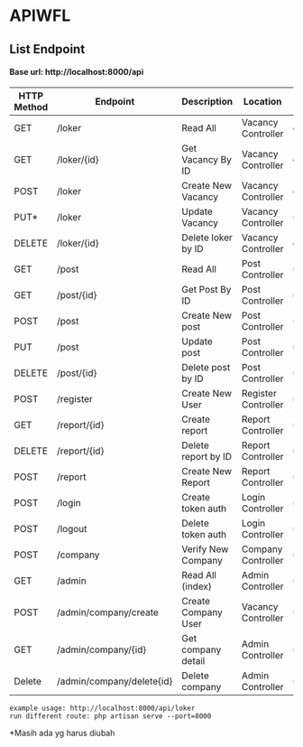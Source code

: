 # APIWFL

## List Endpoint
#### Base url: http://localhost:8000/api

| HTTP Method | Endpoint        | Description         | Location            | Status              |
| ----------- | --------------- | ------------------- | ------------------- | ------------------- |
| GET         | /loker     | Read All   | Vacancy Controller | checked   |
| GET         | /loker/{id} | Get Vacancy By ID | Vacancy Controller | checked   |
| POST        | /loker | Create New Vacancy| Vacancy Controller | checked   |
| PUT*        | /loker | Update Vacancy| Vacancy Controller | unchecked   |
| DELETE      | /loker/{id}     | Delete loker by ID   | Vacancy Controller | checked   |
| GET         | /post     | Read All   | Post Controller | unchecked   |
| GET         | /post/{id} | Get Post By ID | Post Controller | unchecked   |
| POST        | /post | Create New post| Post Controller | unchecked   |
| PUT         | /post | Update post| Post Controller | unavailable   |
| DELETE      | /post/{id}     | Delete post by ID   | Post Controller | unchecked   |
| POST        | /register | Create New User | Register Controller | unchecked   |
| GET         | /report/{id} | Create report | Report Controller | unchecked   |
| DELETE      | /report/{id}     | Delete report by ID   | Report Controller | unchecked   |
| POST        | /report | Create New Report| Report Controller | unchecked   |
| POST        | /login | Create token auth| Login Controller | unchecked   |
| POST        | /logout | Delete token auth| Login Controller | unchecked   |
| POST        | /company | Verify New Company | Company Controller | unchecked   |
| GET         | /admin     | Read All (index)   | Admin Controller | unchecked   |
| POST         | /admin/company/create     | Create Company User   | Vacancy Controller | unchecked   |
| GET         | /admin/company/{id}     | Get company detail   | Admin Controller | unchecked   |
| Delete         | /admin/company/delete{id}     | Delete company   | Admin Controller | unchecked   |


```
example usage: http://localhost:8000/api/loker
run different route: php artisan serve --port=8000
```

*Masih ada yg harus diubah
